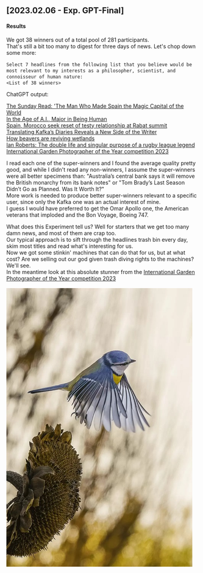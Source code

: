 ## \[2023.02.06 - Exp. GPT-Final\] 

#### Results
We got 38 winners out of a total pool of 281 participants.  
That's still a bit too many to digest for three days of news.
Let's chop down some more:  

```
Select 7 headlines from the following list that you believe would be most relevant to my interests as a philosopher, scientist, and connoisseur of human nature:   
<List of 38 winners>
```
ChatGPT output:  

[The Sunday Read: 'The Man Who Made Spain the Magic Capital of the World](https://www.nytimes.com/2023/02/05/podcasts/the-daily/juan-tamariz-magic.html)  
[In the Age of A.I., Major in Being Human](https://www.nytimes.com/2023/02/02/opinion/ai-human-education.html)  
[Spain, Morocco seek reset of testy relationship at Rabat summit](https://www.aljazeera.com/news/2023/2/2/spain-morocco-seek-reset-of-testy-relationship-at-rabat-summit)  
[Translating Kafka’s Diaries Reveals a New Side of the Writer](https://www.nytimes.com/2023/02/02/opinion/translating-franz-kafka-diaries.html)  
[How beavers are reviving wetlands](https://news.yahoo.com/beavers-reviving-wetlands-095056398.html?guccounter=1)  
[Ian Roberts: The double life and singular purpose of a rugby league legend](https://www.bbc.com/sport/64484125)  
[International Garden Photographer of the Year competition 2023](https://www.bbc.com/news/in-pictures-64472234)    


I read each one of the super-winners and I found the average quality pretty good, and while I didn't read any non-winners, I assume the super-winners were all better specimens than: "Australia’s central bank says it will remove the British monarchy from its bank notes" or "Tom Brady’s Last Season Didn’t Go as Planned. Was It Worth It?"  
More work is needed to produce better super-winners relevant to a specific user, since only the Kafka one was an actual interest of mine.   
I guess I would have preferred to get the Omar Apollo one, the American veterans that imploded and the Bon Voyage, Boeing 747.

What does this Experiment tell us? Well for starters that we get too many damn news, and most of them are crap too.  
Our typical approach is to sift through the headlines trash bin every day, skim most titles and read what's interesting for us.  
Now we got some stinkin' machines that can do that for us, but at what cost? Are we selling out our god given trash diving rights to the machines?   
We'll see.   
In the meantime look at this absolute stunner from the [International Garden Photographer of the Year competition 2023](https://www.bbc.com/news/in-pictures-64472234)  
<br/>
![Gianluca Benini®](birdy.jpg)










